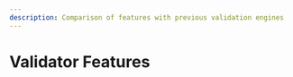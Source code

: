 ```yaml
---
description: Comparison of features with previous validation engines
---
```


# Validator Features

